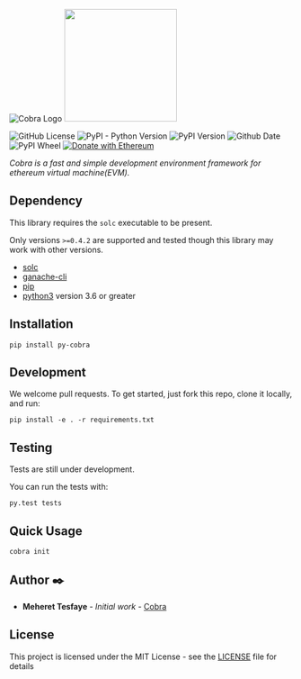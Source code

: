 ![Cobra Logo](../master/cobra.png?raw=true)
<img src="../master/cobra.png?raw=true" width="200">

![GitHub License](https://img.shields.io/github/license/cobraframework/pytest-cobra.svg)
![PyPI - Python Version](https://img.shields.io/pypi/pyversions/Django.svg)
![PyPI Version](https://img.shields.io/pypi/v/pytest-cobra.svg)
![Github Date](https://img.shields.io/github/release-date/cobraframework/pytest-cobra.svg?color=black)
![PyPI Wheel](https://img.shields.io/pypi/wheel/pytest-cobra.svg)
[![Donate with Ethereum](https://en.cryptobadges.io/badge/micro/0xD32AAEDF28A848e21040B6F643861A9077F83106)](https://en.cryptobadges.io/donate/0xD32AAEDF28A848e21040B6F643861A9077F83106)

*Cobra is a fast and simple development environment framework for ethereum virtual
machine(EVM).*


## Dependency

This library requires the `solc` executable to be present.

Only versions `>=0.4.2` are supported and tested though this library may work
with other versions.

* [solc](http://solidity.readthedocs.io/en/latest/installing-solidity.html)
* [ganache-cli](https://github.com/trufflesuite/ganache-cli)
* [pip](https://pypi.org/project/pip/)
* [python3](https://www.python.org/downloads/release/python-368/) version 3.6 or greater

## Installation
```
pip install py-cobra
```

## Development
We welcome pull requests. To get started, just fork this repo, clone it locally, and run:
```
pip install -e . -r requirements.txt
```

## Testing
Tests are still under development.

You can run the tests with:
```
py.test tests
```

## Quick Usage

```
cobra init
```


## Author ✒️

* **Meheret Tesfaye** - *Initial work* - [Cobra](https://github.com/cobraframework)

## License

This project is licensed under the MIT License - see the [LICENSE](LICENSE) file for details

